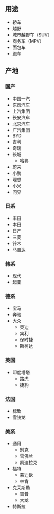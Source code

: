 ## 用途

- 轿车
- 越野
- 城市越野车（SUV）
- 商务车（MPV）
- 面包车
- 跑车

## 产地

### 国产

- 中国一汽
- 东风汽车
- 上汽集团
- 长安汽车
- 北京汽车
- 广汽集团
- BYD
- 吉利
- 奇瑞
- 长城
  - 哈弗
- 蔚来
- 小鹏
- 理想
- 小米
- 问界

### 日系

- 丰田
- 本田
- 日产
- 三菱
- 铃木
- 马自达

### 韩系

- 现代
- 起亚

### 德系

- 宝马
- 奔驰
- 大众
  - 奥迪
  - 宾利
  - 保时捷
  - 斯柯达

### 英国

- 印度塔塔
  - 路虎
  - 捷豹

### 法国

- 标致
- 雪铁龙

### 美系

- 通用
  - 别克
  - 雪佛兰
  - 凯迪拉克
- 福特
  - 蒙迪欧
  - 林肯
- 克莱斯勒
  - 吉普
  - 大龙
- 特斯拉